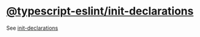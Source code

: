 [@typescript-eslint/init-declarations](https://typescript-eslint.io/rules/init-declarations)
============================================================================================
See [init-declarations](../eslint/init-declarations.md)
